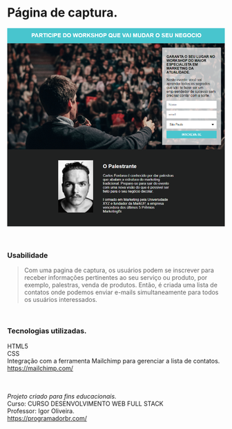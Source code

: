 # Página de captura.</br>

![exemplo](imgs\ex1.png)

</br>

### Usabilidade
>Com uma pagina de captura, os usuários podem se inscrever para receber informações pertinentes ao seu serviço ou produto, por exemplo, palestras, venda de produtos. Então, é criada uma lista de contatos onde podemos enviar e-mails simultaneamente para todos os usuários interessados. 
</br>

### Tecnologias utilizadas. 
HTML5</br>
CSS</br>
Integração com a ferramenta Mailchimp para gerenciar a lista de contatos.
https://mailchimp.com/
</br></br></br>

_Projeto criado para fins educacionais._</br>
Curso: CURSO DESENVOLVIMENTO WEB FULL STACK</br>
Professor: Igor Oliveira. </br>
https://programadorbr.com/</br>


